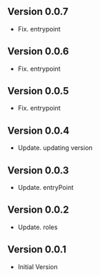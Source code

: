 ## Version 0.0.7
- Fix. entrypoint

## Version 0.0.6
- Fix. entrypoint

## Version 0.0.5
- Fix. entrypoint

## Version 0.0.4
- Update. updating version

## Version 0.0.3
- Update. entryPoint

## Version 0.0.2
- Update. roles

## Version 0.0.1
- Initial Version